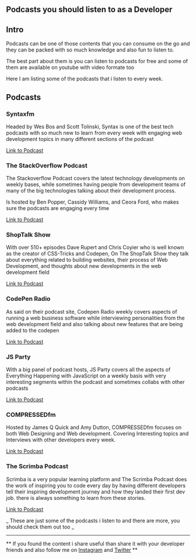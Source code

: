 ## Podcasts you should listen to as a Developer

## Intro

Podcasts can be one of those contents that you can consume on the go and they can be packed with so much knowledge and also fun to listen to.

The best part about them is you can listen to podcasts for free and some of them are available on youtube with video formate too

Here I am listing some of the podcasts that i listen to every week.

## Podcasts

### Syntaxfm

Headed by Wes Bos and Scott Tolinski, Syntax is one of the best tech podcasts with so much new to learn from every week with engaging web development topics in many different sections of the podcast

[Link to Podcast](https://open.spotify.com/show/4kYCRYJ3yK5DQbP5tbfZby)

### The StackOverflow Podcast 

The Stackoverflow Podcast covers the latest technology developments on weekly bases, while sometimes having people from development teams of many of the big technologies talking about their development process.

Is hosted by Ben Popper, Cassidy Williams, and Ceora Ford, who makes sure the podcasts are engaging every time

[Link to Podcast](https://open.spotify.com/show/0e5eoM6w7eW9Wu7wMA04Tr)


### ShopTalk Show

With over 510+ episodes Dave Rupert and Chris Coyier who is well known as the creator of CSS-Tricks and Codepen, On The ShopTalk Show they talk about everything related to building websites, their process of Web Development, and thoughts about new developments in the web development field

[Link to Podcast](https://open.spotify.com/show/2PUoQB330ft0sTzSNoCPrH)
 

### CodePen Radio

As said on their podcast site, Codepen Radio weekly covers  aspects of running a web business software while interviewing personalities from the web development field and also talking about new features that are being added to the codepen

[Link to Podcast](https://open.spotify.com/show/3bw3W59a83518ciCd3ehZV)


### JS Party

With a big panel of podcast hosts, JS Party covers all the aspects of Everything Happening with JavaScript on a weekly basis with very interesting segments within the podcast and sometimes collabs with other podcasts

[Link to Podcast](https://open.spotify.com/show/2ySVrxGkN6n6frMTo9Nsrt)


### COMPRESSEDfm

Hosted by James Q Quick and Amy Dutton, COMPRESSEDfm focuses on both Web Designing and Web development. Covering Interesting topics and Interviews with other developers every week.

[Link to Podcast](https://open.spotify.com/show/7Er1m8VEzRNu59ZhaS18WY)


### The Scrimba Podcast

Scrimba is a very popular learning platform and The Scrimba Podcast does the work of inspiring you to code every day by having different developers tell their inspiring development journey and how they landed their first dev job. there is always something to learn from these stories.

[Link to Podcast](https://open.spotify.com/show/1oJamVudy2v3oSJTejUyus)


_ These are just some of the podcasts i listen to and there are more, you should check them out too _

___

** If you found the content i share useful than share it with your developer friends and also follow me on [Instagram](https://www.instagram.com/gaurav_vaala/) and [Twitter](https://twitter.com/gaurav_vaala) **
